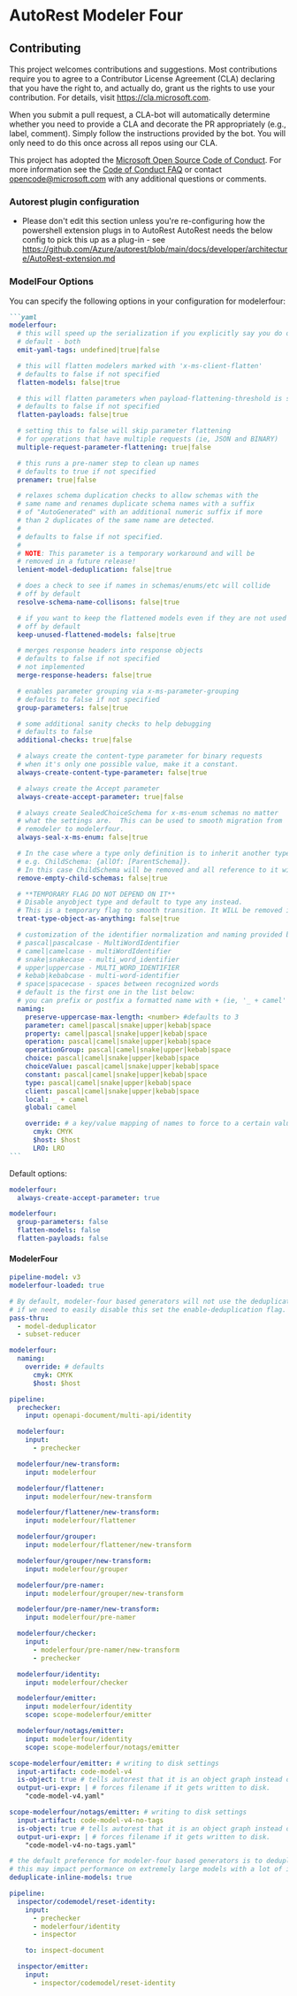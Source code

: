 # AutoRest Modeler Four

## Contributing

This project welcomes contributions and suggestions. Most contributions require you to agree to a
Contributor License Agreement (CLA) declaring that you have the right to, and actually do, grant us
the rights to use your contribution. For details, visit https://cla.microsoft.com.

When you submit a pull request, a CLA-bot will automatically determine whether you need to provide
a CLA and decorate the PR appropriately (e.g., label, comment). Simply follow the instructions
provided by the bot. You will only need to do this once across all repos using our CLA.

This project has adopted the [Microsoft Open Source Code of Conduct](https://opensource.microsoft.com/codeofconduct/).
For more information see the [Code of Conduct FAQ](https://opensource.microsoft.com/codeofconduct/faq/) or
contact [opencode@microsoft.com](mailto:opencode@microsoft.com) with any additional questions or comments.

### Autorest plugin configuration

- Please don't edit this section unless you're re-configuring how the powershell extension plugs in to AutoRest
  AutoRest needs the below config to pick this up as a plug-in - see https://github.com/Azure/autorest/blob/main/docs/developer/architecture/AutoRest-extension.md

### ModelFour Options

You can specify the following options in your configuration for modelerfour:

````markdown
```yaml
modelerfour:
  # this will speed up the serialization if you explicitly say you do or do not want yaml tags in the model
  # default - both
  emit-yaml-tags: undefined|true|false

  # this will flatten modelers marked with 'x-ms-client-flatten'
  # defaults to false if not specified
  flatten-models: false|true

  # this will flatten parameters when payload-flattening-threshold is specified (or marked in the input spec)
  # defaults to false if not specified
  flatten-payloads: false|true

  # setting this to false will skip parameter flattening
  # for operations that have multiple requests (ie, JSON and BINARY)
  multiple-request-parameter-flattening: true|false

  # this runs a pre-namer step to clean up names
  # defaults to true if not specified
  prenamer: true|false

  # relaxes schema duplication checks to allow schemas with the
  # same name and renames duplicate schema names with a suffix
  # of "AutoGenerated" with an additional numeric suffix if more
  # than 2 duplicates of the same name are detected.
  #
  # defaults to false if not specified.
  #
  # NOTE: This parameter is a temporary workaround and will be
  # removed in a future release!
  lenient-model-deduplication: false|true

  # does a check to see if names in schemas/enums/etc will collide
  # off by default
  resolve-schema-name-collisons: false|true

  # if you want to keep the flattened models even if they are not used
  # off by default
  keep-unused-flattened-models: false|true

  # merges response headers into response objects
  # defaults to false if not specified
  # not implemented
  merge-response-headers: false|true

  # enables parameter grouping via x-ms-parameter-grouping
  # defaults to false if not specified
  group-parameters: false|true

  # some additional sanity checks to help debugging
  # defaults to false
  additional-checks: true|false

  # always create the content-type parameter for binary requests
  # when it's only one possible value, make it a constant.
  always-create-content-type-parameter: false|true

  # always create the Accept parameter
  always-create-accept-parameter: true|false

  # always create SealedChoiceSchema for x-ms-enum schemas no matter
  # what the settings are.  This can be used to smooth migration from
  # remodeler to modelerfour.
  always-seal-x-ms-enum: false|true

  # In the case where a type only definition is to inherit another type remove it.
  # e.g. ChildSchema: {allOf: [ParentSchema]}.
  # In this case ChildSchema will be removed and all reference to it will be updated to point to ParentSchema
  remove-empty-child-schemas: false|true

  # **TEMPORARY FLAG DO NOT DEPEND ON IT**
  # Disable anyobject type and default to type any instead.
  # This is a temporary flag to smooth transition. It WILL be removed in a future version.
  treat-type-object-as-anything: false|true

  # customization of the identifier normalization and naming provided by the prenamer.
  # pascal|pascalcase - MultiWordIdentifier
  # camel|camelcase - multiWordIdentifier
  # snake|snakecase - multi_word_identifier
  # upper|uppercase - MULTI_WORD_IDENTIFIER
  # kebab|kebabcase - multi-word-identifier
  # space|spacecase - spaces between recognized words
  # default is the first one in the list below:
  # you can prefix or postfix a formatted name with + (ie, '_ + camel' or 'pascal + _' )
  naming:
    preserve-uppercase-max-length: <number> #defaults to 3
    parameter: camel|pascal|snake|upper|kebab|space
    property: camel|pascal|snake|upper|kebab|space
    operation: pascal|camel|snake|upper|kebab|space
    operationGroup: pascal|camel|snake|upper|kebab|space
    choice: pascal|camel|snake|upper|kebab|space
    choiceValue: pascal|camel|snake|upper|kebab|space
    constant: pascal|camel|snake|upper|kebab|space
    type: pascal|camel|snake|upper|kebab|space
    client: pascal|camel|snake|upper|kebab|space
    local: _ + camel
    global: camel

    override: # a key/value mapping of names to force to a certain value
      cmyk: CMYK
      $host: $host
      LRO: LRO
```
````

Default options:

```yaml
modelerfour:
  always-create-accept-parameter: true
```

```yaml $(low-level-client)
modelerfour:
  group-parameters: false
  flatten-models: false
  flatten-payloads: false
```

#### ModelerFour

```yaml
pipeline-model: v3
modelerfour-loaded: true
```

```yaml !$(enable-deduplication)
# By default, modeler-four based generators will not use the deduplicator or subset reducer
# if we need to easily disable this set the enable-deduplication flag.
pass-thru:
  - model-deduplicator
  - subset-reducer
```

```yaml
modelerfour:
  naming:
    override: # defaults
      cmyk: CMYK
      $host: $host

pipeline:
  prechecker:
    input: openapi-document/multi-api/identity

  modelerfour:
    input:
      - prechecker

  modelerfour/new-transform:
    input: modelerfour

  modelerfour/flattener:
    input: modelerfour/new-transform

  modelerfour/flattener/new-transform:
    input: modelerfour/flattener

  modelerfour/grouper:
    input: modelerfour/flattener/new-transform

  modelerfour/grouper/new-transform:
    input: modelerfour/grouper

  modelerfour/pre-namer:
    input: modelerfour/grouper/new-transform

  modelerfour/pre-namer/new-transform:
    input: modelerfour/pre-namer

  modelerfour/checker:
    input:
      - modelerfour/pre-namer/new-transform
      - prechecker

  modelerfour/identity:
    input: modelerfour/checker

  modelerfour/emitter:
    input: modelerfour/identity
    scope: scope-modelerfour/emitter

  modelerfour/notags/emitter:
    input: modelerfour/identity
    scope: scope-modelerfour/notags/emitter

scope-modelerfour/emitter: # writing to disk settings
  input-artifact: code-model-v4
  is-object: true # tells autorest that it is an object graph instead of a text document
  output-uri-expr: | # forces filename if it gets written to disk.
    "code-model-v4.yaml"

scope-modelerfour/notags/emitter: # writing to disk settings
  input-artifact: code-model-v4-no-tags
  is-object: true # tells autorest that it is an object graph instead of a text document
  output-uri-expr: | # forces filename if it gets written to disk.
    "code-model-v4-no-tags.yaml"

# the default preference for modeler-four based generators is to deduplicate inline models fully.
# this may impact performance on extremely large models with a lot of inline schemas.
deduplicate-inline-models: true
```

```yaml $(inspector)
pipeline:
  inspector/codemodel/reset-identity:
    input:
      - prechecker
      - modelerfour/identity
      - inspector

    to: inspect-document

  inspector/emitter:
    input:
      - inspector/codemodel/reset-identity
```
